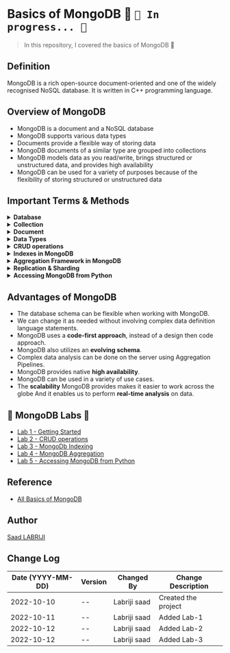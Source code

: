 # Basics of MongoDB 🥭 `🚧 In progress... 🚧`
>In this repository, I covered the basics of MongoDB 🥭


## Definition 
MongoDB is a rich open-source document-oriented and one of the widely recognised NoSQL database. It is written in C++ programming language.


## Overview of MongoDB 
- MongoDB is a document and a NoSQL database
- MongoDB supports various data types 
- Documents provide a flexible way of storing data 
- MongoDB documents of a similar type are grouped into collections 
- MongoDB models data as you read/write, brings structured or unstructured data, and provides high availability 
- MongoDB can be used for a variety of purposes because of the flexibility of storing structured or unstructured data


## Important Terms & Methods

<details>
<summary><b>Database</b></summary>
Database is a physical container for collections. Each database gets its own set of files on the file system. A single MongoDB server typically has multiple databases.
</details>

<details>
<summary><b>Collection</b></summary>
Collection is a group of documents and is similar to an RDBMS table. A collection exists within a single database. Collections do not enforce a schema. Documents within a collection can have different fields.
</details>


<details>
<summary><b>Document</b></summary>
A document is a set of key-value pairs. Documents have dynamic schema. Dynamic schema means that documents in the same collection do not need to have the same set of fields or structure, and common fields in a collection’s documents may hold different types of data.
</details>

<details>
<summary><b>Data Types</b></summary>

MongoDB supports many datatypes such as:
- String − This is the most commonly used datatype to store the data. String in MongoDB must be UTF-8 valid.
- Integer − This type is used to store a numerical value. Integer can be 32 bit or 64 bit depending upon your server.
- Boolean − This type is used to store a boolean (true/ false) value.
- Double − This type is used to store floating point values.
- Min/ Max keys − This type is used to compare a value against the lowest and highest BSON elements.
- Arrays − This type is used to store arrays or list or multiple values into one key.
- Timestamp − ctimestamp. This can be handy for recording when a document has been modified or added.
- Object − This datatype is used for embedded documents.
- Null − This type is used to store a Null value.
- Symbol − This datatype is used identically to a string; however, it’s generally reserved for languages that use a specific symbol type.
- Date − This datatype is used to store the current date or time in UNIX time format. You can specify your own date time by creating object of Date and passing day, month, year into it.
- Object ID − This datatype is used to store the document’s ID.
- Binary data − This datatype is used to store binary data.
- Code − This datatype is used to store JavaScript code into the document.
- Regular expression − This datatype is used to store regular expression.
</details>

<details>
<summary><b>CRUD operations</b></summary>

- The Mongo shell is an interactive command line tool provided by MongoDB to interact with your databases.
- To use the Mongo shell, we first need to make a connection to our cluster via a connection string.
- We use ‘show dbs’ to list databases, ‘use databasename’ to select a database, and ‘show collections’ to list collections in a database. 
- CRUD operations consist of Create, Read, Update, and Delete: Useful functions include insertOne, insertMany, findOne, find, count, replace, updateOne, updateMany, deleteOne, and deleteMany.

</details>

<details>
<summary><b>Indexes in MongoDB</b></summary>

- MongoDB stores an index as a tree to make finding documents more efficient.
- Indexes help quickly locate data without looking for it everywhere.
- Indexes should be created for the most frequent queries. 
- A compound index indexes more than one field.
- MongoDB stores data being indexed on the index entry and a location of the document on disk.
</details>

<details>
<summary><b>Aggregation Framework in MongoDB</b></summary>

- Using an aggregation framework, we can perform complex analysis on the data in MongoDB. 
- We can build our aggregation process in stages such as match, group, project, and sort.
- The outcome of an aggregation process can be queried or stored into another collection using `$merge`.
</details>

<details>
<summary><b>Replication & Sharding </b></summary>

- `Data replication` is the process of making multiple copies of data and storing them at different locations for backup purposes.
- `Database sharding` is the process of storing a large database across multiple machines.
- Replication is duplication of data and any changes made to the data. 
- Replication provides fault tolerance, redundancy, and high availability for your data.
- Replication will not prevent a disaster such as the deletion of documents, collections, or even databases. 
- For those human errors, we have backups.
- For growing data sets, you can use Sharding to scale horizontally.
</details>

<details>
<summary><b>Accessing MongoDB from Python</b></summary>

- MongoClient is a class that helps you interact with MongoDB.
- MongoClient is imported from pymongo, the official MongoDB driver for Python. 
- We can perform single or bulk inserts. We can replace whole documents
- We can perform an in-place update, which is a preferred option.
- And we can delete one or more documents from our collection.
</details>








## Advantages of MongoDB

- The database schema can be flexible when working with MongoDB. 
- We can change it as needed without involving complex data definition language statements. 
- MongoDB uses a **code-first approach**, instead of a design then code approach. 
- MongoDB also utilizes an **evolving schema**. 
- Complex data analysis can be done on the server using Aggregation Pipelines. 
- MongoDB provides native **high availability**.
- MongoDB can be used in a variety of use cases.
- The **scalability** MongoDB provides makes it easier to work across the globe And it enables us to perform **real-time analysis** on data.


## 🥭 MongoDB Labs 🧪
- [Lab 1 - Getting Started](https://github.com/labrijisaad/working-with-mongodb/blob/main/lab-1.md)
- [Lab 2 - CRUD operations](https://github.com/labrijisaad/working-with-mongodb/blob/main/lab-2.md)
- [Lab 3 - MongoDb Indexing](https://github.com/labrijisaad/working-with-mongodb/blob/main/lab-3.md)
- [Lab 4 - MongoDB Aggregation](https://github.com/labrijisaad/working-with-mongodb/blob/main/lab-4.md)
- [Lab 5 - Accessing MongoDB from Python](https://github.com/labrijisaad/working-with-mongodb/blob/main/lab-5.md)


## Reference
- [All Basics of MongoDB](https://medium.com/nerd-for-tech/all-basics-of-mongodb-in-10-minutes-baddaf6b6625)


## Author
<a href="https://www.linkedin.com/in/labrijisaad/" target="_blank">Saad LABRIJI</a>


## Change Log
| Date (YYYY-MM-DD) | Version | Changed By    | Change Description                                 |
| ----------------- | ------- | ------------- | -------------------------------------------------- |
| 2022-10-10        |   --    | Labriji saad  | Created the project                                |
| 2022-10-11        |   --    | Labriji saad  | Added Lab-1                                        |
| 2022-10-12        |   --    | Labriji saad  | Added Lab-2                                        |
| 2022-10-12        |   --    | Labriji saad  | Added Lab-3                                        |



